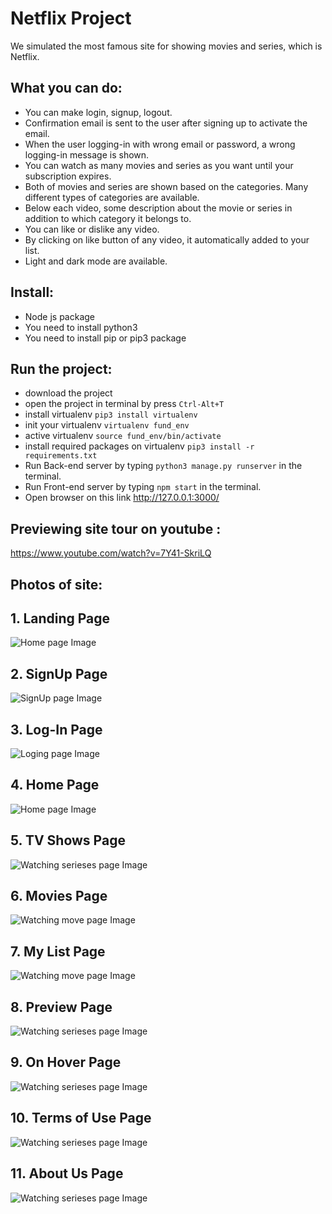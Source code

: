 # Netflix Project 

We simulated the most famous site for showing movies and series, which is Netflix.

## What you can do:

* You can make login, signup, logout.
* Confirmation email is sent to the user after signing up to activate the email.
* When the user logging-in with wrong email or password, a wrong logging-in message is shown.
* You can watch as many movies and series as you want until your subscription expires.
* Both of movies and series are shown based on the categories. Many different types of categories are available.
* Below each video, some description about the movie or series in addition to which category it belongs to.
* You can like or dislike any video.
* By clicking on like button of any video, it automatically added to your list. 
* Light and dark mode are available. 



## Install:

* Node js package
* You need to install python3
* You need to install pip or pip3 package

## Run the project: 

* download the project 
* open the project in terminal by press `Ctrl-Alt+T`
* install virtualenv `pip3 install virtualenv` 
* init your virtualenv `virtualenv fund_env`
* active virtualenv `source fund_env/bin/activate`
* install required packages on virtualenv `pip3 install -r requirements.txt`
* Run Back-end server by typing `python3 manage.py runserver` in the terminal.
* Run Front-end server by typing `npm start` in the terminal.
* Open browser on this link http://127.0.0.1:3000/


## Previewing site tour on youtube :
https://www.youtube.com/watch?v=7Y41-SkriLQ

## Photos of site: 

## 1. Landing Page
![Home page Image](https://github.com/hanimohsen31/Netflix-V.4-AIO/blob/main/IMGS/s5%20homeout.jpg)

## 2. SignUp Page
![SignUp page Image](https://github.com/hanimohsen31/Netflix-V.4-AIO/blob/main/IMGS/signup.jpeg)

## 3. Log-In Page
![Loging page Image](https://github.com/hanimohsen31/Netflix-V.4-AIO/blob/main/IMGS/login2.jpg)

## 4. Home Page
![Home page Image](https://github.com/hanimohsen31/Netflix-V.4-AIO/blob/main/IMGS/s1.jpg)

## 5. TV Shows Page
![Watching serieses page Image](https://github.com/hanimohsen31/Netflix-V.4-AIO/blob/main/IMGS/s2%20tvshows.jpg)

## 6. Movies Page
![Watching move page Image](https://github.com/hanimohsen31/Netflix-V.4-AIO/blob/main/IMGS/s3%20movies.jpg)

## 7. My List Page
![Watching move page Image](https://github.com/hanimohsen31/Netflix-V.4-AIO/blob/main/IMGS/mylist.jpg)

## 8. Preview Page
![Watching serieses page Image](https://github.com/hanimohsen31/Netflix-V.4-AIO/blob/main/IMGS/s4%20show.jpg)

## 9. On Hover Page
![Watching serieses page Image](https://github.com/hanimohsen31/Netflix-V.4-AIO/blob/main/IMGS/s%20hover.jpg)

## 10. Terms of Use Page
![Watching serieses page Image](https://github.com/hanimohsen31/Netflix-V.4-AIO/blob/main/IMGS/s3%20terms.jpg)

## 11. About Us Page
![Watching serieses page Image](https://github.com/hanimohsen31/Netflix-V.4-AIO/blob/main/IMGS/sss.jpg)
